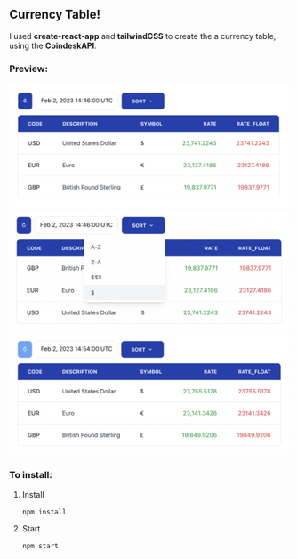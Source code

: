 ## **Currency Table!**
I used **create-react-app** and **tailwindCSS** to create the a currency table, using the **CoindeskAPI**.

### Preview:
![img1](/src/readme_pic/pic1.png)
![img1](/src/readme_pic/pic2.png)
![img1](/src/readme_pic/pic3.png)

### To install:
1. Install

    ```
    npm install
    ```


2. Start 
   ```
   npm start
   ```
